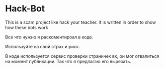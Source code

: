 # Hack-Bot
This is a scam project like hack your teacher. It is written in order to show how these bots work

Все что нужно я раскоментироал в коде.

Используйте на свой страх и риск.

В коде используется сервис проверки страничек вк, он мог отвалиться на момент публикации. Так что я предлагаю его вырезать.
